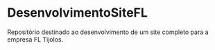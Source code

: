 # DesenvolvimentoSiteFL
Repositório destinado ao desenvolvimento de um site completo para a empresa FL Tijolos.
